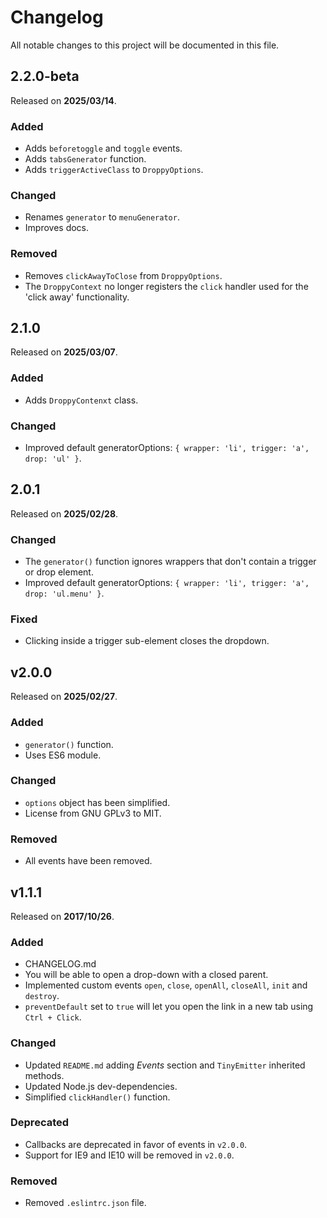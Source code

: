 # Changelog

All notable changes to this project will be documented in this file.

## 2.2.0-beta

Released on **2025/03/14**.

### Added

- Adds `beforetoggle` and `toggle` events.
- Adds `tabsGenerator` function.
- Adds `triggerActiveClass` to `DroppyOptions`.

### Changed

- Renames `generator` to `menuGenerator`.
- Improves docs.

### Removed

- Removes `clickAwayToClose` from `DroppyOptions`.
- The `DroppyContext` no longer registers the `click` handler used for the 'click away' functionality.

## 2.1.0

Released on **2025/03/07**.

### Added

- Adds `DroppyContenxt` class.

### Changed

- Improved default generatorOptions: `{ wrapper: 'li', trigger: 'a', drop: 'ul' }`.

## 2.0.1

Released on **2025/02/28**.

### Changed

- The `generator()` function ignores wrappers that don't contain a trigger or drop element.
- Improved default generatorOptions: `{ wrapper: 'li', trigger: 'a', drop: 'ul.menu' }`.

### Fixed

- Clicking inside a trigger sub-element closes the dropdown.

## v2.0.0 

Released on **2025/02/27**.

### Added

- `generator()` function.
- Uses ES6 module.

### Changed

- `options` object has been simplified.
- License from GNU GPLv3 to MIT.

### Removed

- All events have been removed.

## v1.1.1

Released on **2017/10/26**.

### Added

- CHANGELOG.md
- You will be able to open a drop-down with a closed parent.
- Implemented custom events `open`, `close`, `openAll`, `closeAll`, `init` and `destroy`.
- `preventDefault` set to `true` will let you open the link in a new tab using `Ctrl + Click`.

### Changed

- Updated `README.md` adding *Events* section and `TinyEmitter` inherited methods.
- Updated Node.js dev-dependencies.
- Simplified `clickHandler()` function. 

### Deprecated

- Callbacks are deprecated in favor of events in `v2.0.0`.
- Support for IE9 and IE10 will be removed in `v2.0.0`.

### Removed

- Removed `.eslintrc.json` file.
